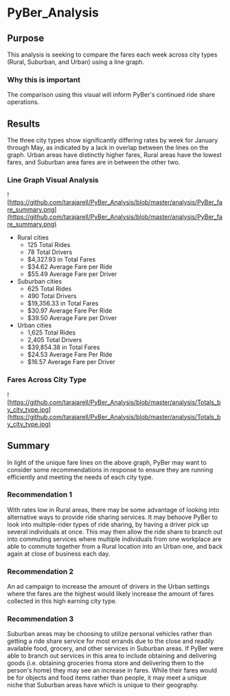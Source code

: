 # PyBer_Analysis

## Purpose

This analysis is seeking to compare the fares each week across city types (Rural, Suburban, and Urban) using a line graph. 
### Why this is important
The comparison using this visual will inform PyBer's continued ride share operations.

## Results

The three city types show significantly differing rates by week for January through May, as indicated by a lack in overlap between the lines on the graph. Urban areas have distinctly higher fares, Rural areas have the lowest fares, and Suburban area fares are in between the other two. 


### Line Graph Visual Analysis

![https://github.com/tarajarell/PyBer_Analysis/blob/master/analysis/PyBer_fare_summary.png](https://github.com/tarajarell/PyBer_Analysis/blob/master/analysis/PyBer_fare_summary.png)




- Rural cities
  - 125 Total Rides
  - 78 Total Drivers
  - $4,327.93 in Total Fares
  - $34.62 Average Fare per Ride
  - $55.49 Average Fare per Driver
- Suburban cities
  - 625 Total Rides
  - 490 Total Drivers
  - $19,356.33 in Total Fares
  - $30.97 Average Fare Per Ride
  - $39.50 Average Fare per Driver
- Urban cities
  - 1,625 Total Rides
  - 2,405 Total Drivers
  - $39,854.38 in Total Fares
  - $24.53 Average Fare Per Ride
  - $16.57 Average Fare per Driver
  
### Fares Across City Type

![https://github.com/tarajarell/PyBer_Analysis/blob/master/analysis/Totals_by_city_type.jpg](https://github.com/tarajarell/PyBer_Analysis/blob/master/analysis/Totals_by_city_type.jpg)

## Summary

In light of the unique fare lines on the above graph, PyBer may want to consider some recommendations in response to ensure they are running efficiently and meeting the needs of each city type.

### Recommendation 1

With rates low in Rural areas, there may be some advantage of looking into alternative ways to provide ride sharing services. It may behoove PyBer to look into multiple-rider types of ride sharing, by having a driver pick up several individuals at once. This may then allow the ride share to branch out into commuting services where multiple individuals from one workplace are able to commute together from a Rural location into an Urban one, and back again at close of business each day.

### Recommendation 2

An ad campaign to increase the amount of drivers in the Urban settings where the fares are the highest would likely increase the amount of fares collected in this high earning city type. 

### Recommendation 3

Suburban areas may be choosing to utilize personal vehicles rather than getting a ride share service for most errands due to the close and readily available food, grocery, and other services in Suburban areas. If PyBer were able to branch out services in this area to include obtaining and delivering goods (i.e. obtaining groceries froma store and delivering them to the person's home) they may see an increase in fares. While their fares would be for objects and food items rather than people, it may meet a unique niche that Suburban areas have which is unique to their geography.
